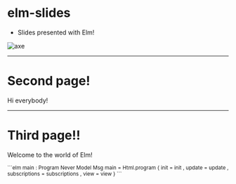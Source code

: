 elm-slides
==========

- Slides presented with Elm!

![axe](./images/axe.gif)

---

# Second page!

Hi everybody!

---

# Third page!!

Welcome to the world of Elm!

<small>
```elm
main : Program Never Model Msg
main =
    Html.program
        { init = init
        , update = update
        , subscriptions = subscriptions
        , view = view
        }
```
</small>

